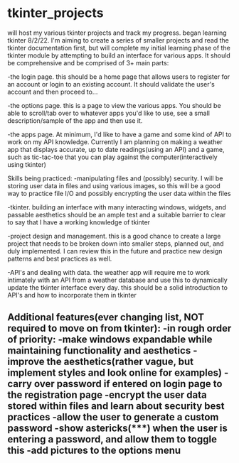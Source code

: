 # tkinter_projects
will host my various tkinter projects and track my progress. began learning tkinter 8/2/22. 
I'm aiming to create a series of smaller projects and read the tkinter documentation first, but
will complete my initial learning phase of the tkinter module by attempting to build an interface
for various apps. It should be comprehensive and be comprised of 3+ main parts:

-the login page. this should be a home page that allows users to register for an account
or login to an existing account. It should validate the user's account and then proceed to...

-the options page. this is a page to view the various apps. You should be able to scroll/tab over
to whatever apps you'd like to use, see a small description/sample of the app and then use it.

-the apps page. At minimum, I'd like to have a game and some kind of API to work on my API knowledge. 
Currently I am planning on making a weather app that displays accurate, up to date readings(using an API)
and a game, such as tic-tac-toe that you can play against the computer(interactively using tkinter)

Skills being practiced:
-manipulating files and (possibly) security. I will be storing user data in files and using various images, 
so this will be a good way to practice file I/O and possibly encrypting the user data within the files
   
-tkinter. building an interface with many interacting windows, widgets, and passable aesthetics
should be an ample test and a suitable barrier to clear to say that I have a working knowledge of tkinter

-project design and management. this is a good chance to create a large project that needs to be broken 
down into smaller steps, planned out, and duly implemented. I can review this in the future and practice 
new design patterns and best practices as well. 

-API's and dealing with data. the weather app will require me to work intimately with an API from a weather
database and use this to dynamically update the tkinter interface every day. this should be a solid introduction
to API's and how to incorporate them in tkinter

Additional features(ever changing list, NOT required to move on from tkinter):
-in rough order of priority:
-make windows expandable while maintaining functionality and aesthetics
-improve the aesthetics(rather vague, but implement styles and look online for examples)
-carry over password if entered on login page to the registration page
-encrypt the user data stored within files and learn about security best practices
-allow the user to generate a custom password
-show astericks(***) when the user is entering a password, and allow them to toggle this
-add pictures to the options menu
-



